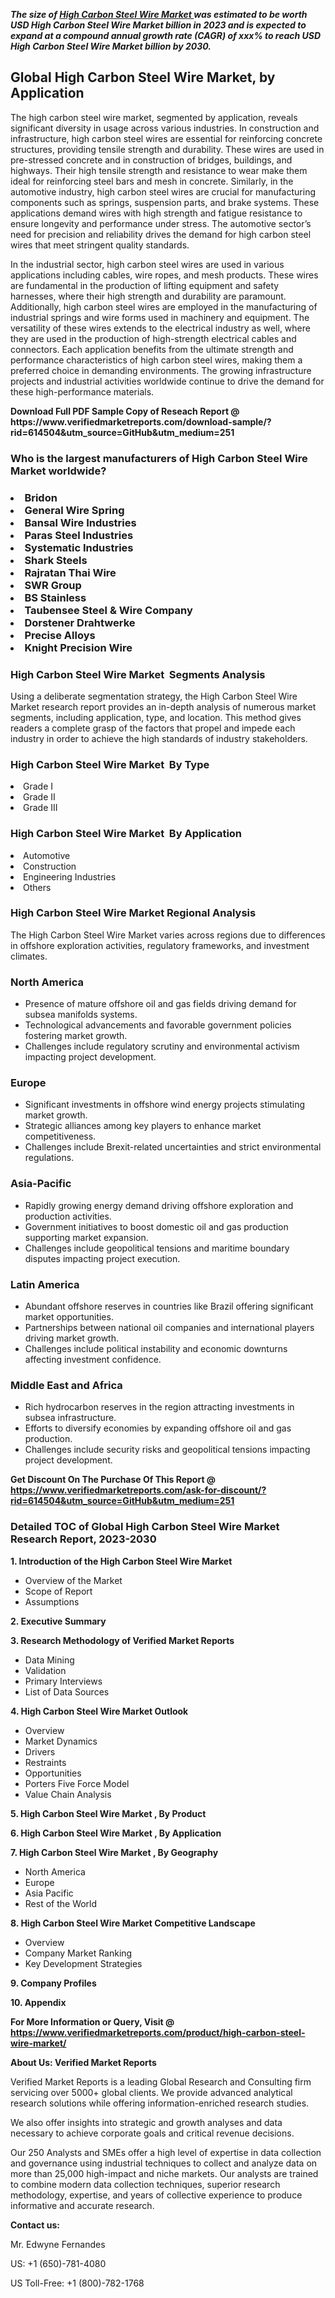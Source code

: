 <p><em><strong>The size of <a href="https://www.verifiedmarketreports.com/download-sample/?rid=614504&utm_source=GitHub&utm_medium=251" target="_blank">High Carbon Steel Wire Market </a> was estimated to be worth USD High Carbon Steel Wire Market billion in 2023 and is expected to expand at a compound annual growth rate (CAGR) of xxx% to reach USD High Carbon Steel Wire Market billion by 2030.</strong></em><br /><h2>Global High Carbon Steel Wire Market, by Application</h2><p>The high carbon steel wire market, segmented by application, reveals significant diversity in usage across various industries. In construction and infrastructure, high carbon steel wires are essential for reinforcing concrete structures, providing tensile strength and durability. These wires are used in pre-stressed concrete and in construction of bridges, buildings, and highways. Their high tensile strength and resistance to wear make them ideal for reinforcing steel bars and mesh in concrete. Similarly, in the automotive industry, high carbon steel wires are crucial for manufacturing components such as springs, suspension parts, and brake systems. These applications demand wires with high strength and fatigue resistance to ensure longevity and performance under stress. The automotive sector’s need for precision and reliability drives the demand for high carbon steel wires that meet stringent quality standards.</p><p>In the industrial sector, high carbon steel wires are used in various applications including cables, wire ropes, and mesh products. These wires are fundamental in the production of lifting equipment and safety harnesses, where their high strength and durability are paramount. Additionally, high carbon steel wires are employed in the manufacturing of industrial springs and wire forms used in machinery and equipment. The versatility of these wires extends to the electrical industry as well, where they are used in the production of high-strength electrical cables and connectors. Each application benefits from the ultimate strength and performance characteristics of high carbon steel wires, making them a preferred choice in demanding environments. The growing infrastructure projects and industrial activities worldwide continue to drive the demand for these high-performance materials.</p></p><p id="" class=""><strong>Download Full PDF Sample Copy of Reseach Report @ <a target="">https://www.verifiedmarketreports.com/download-sample/?rid=614504&utm_source=GitHub&utm_medium=251</a></strong></p><h3 id="" class="">Who is the largest manufacturers of&nbsp;High Carbon Steel Wire Market worldwide?</h3><h3 class=""></Li><Li> Bridon</Li><Li> General Wire Spring</Li><Li> Bansal Wire Industries</Li><Li> Paras Steel Industries</Li><Li> Systematic Industries</Li><Li> Shark Steels</Li><Li> Rajratan Thai Wire</Li><Li> SWR Group</Li><Li> BS Stainless</Li><Li> Taubensee Steel & Wire Company</Li><Li> Dorstener Drahtwerke</Li><Li> Precise Alloys</Li><Li> Knight Precision Wire</h3><h3 id="" class="">High Carbon Steel Wire Market &nbsp;Segments Analysis</h3><p id="" class="">Using a deliberate segmentation strategy, the High Carbon Steel Wire Market research report provides an in-depth analysis of numerous market segments, including application, type, and location. This method gives readers a complete grasp of the factors that propel and impede each industry in order to achieve the high standards of industry stakeholders.</p><h3 id="" class="">High Carbon Steel Wire Market &nbsp;By Type</h3><p></Li><Li> Grade I</Li><Li> Grade II</Li><Li> Grade III</p><h3 id="" class="">High Carbon Steel Wire Market &nbsp;By Application</h3><p class=""></Li><Li> Automotive</Li><Li> Construction</Li><Li> Engineering Industries</Li><Li> Others</p><h3 id="" class="">High Carbon Steel Wire Market Regional Analysis</h3><p id="" class="">The High Carbon Steel Wire Market varies across regions due to differences in offshore exploration activities, regulatory frameworks, and investment climates.</p><h3 id="" class="">North America</h3><ul><li>Presence of mature offshore oil and gas fields driving demand for subsea manifolds systems.</li><li>Technological advancements and favorable government policies fostering market growth.</li><li>Challenges include regulatory scrutiny and environmental activism impacting project development.</li></ul><h3 id="" class="">Europe</h3><ul><li>Significant investments in offshore wind energy projects stimulating market growth.</li><li>Strategic alliances among key players to enhance market competitiveness.</li><li>Challenges include Brexit-related uncertainties and strict environmental regulations.</li></ul><h3 id="" class="">Asia-Pacific</h3><ul><li>Rapidly growing energy demand driving offshore exploration and production activities.</li><li>Government initiatives to boost domestic oil and gas production supporting market expansion.</li><li>Challenges include geopolitical tensions and maritime boundary disputes impacting project execution.</li></ul><h3 id="" class="">Latin America</h3><ul><li>Abundant offshore reserves in countries like Brazil offering significant market opportunities.</li><li>Partnerships between national oil companies and international players driving market growth.</li><li>Challenges include political instability and economic downturns affecting investment confidence.</li></ul><h3 id="" class="">Middle East and Africa</h3><ul><li>Rich hydrocarbon reserves in the region attracting investments in subsea infrastructure.</li><li>Efforts to diversify economies by expanding offshore oil and gas production.</li><li>Challenges include security risks and geopolitical tensions impacting project development.</li></ul><p id="" class=""><strong>Get Discount On The Purchase Of This Report @ <a href="https://www.verifiedmarketreports.com/ask-for-discount/?rid=614504&utm_source=GitHub&utm_medium=251" target="_blank">https://www.verifiedmarketreports.com/ask-for-discount/?rid=614504&utm_source=GitHub&utm_medium=251</a></strong></p><h3 id="" class="">Detailed TOC of Global High Carbon Steel Wire Market Research Report, 2023-2030</h3><p id="" class=""><strong>1. Introduction of the High Carbon Steel Wire Market </strong></p><ul><li>Overview of the Market</li><li>Scope of Report</li><li>Assumptions</li></ul><p id="" class=""><strong>2. Executive Summary</strong></p><p id="" class=""><strong>3. Research Methodology of Verified Market Reports</strong></p><ul><li>Data Mining</li><li>Validation</li><li>Primary Interviews</li><li>List of Data Sources</li></ul><p id="" class=""><strong>4. High Carbon Steel Wire Market Outlook</strong></p><ul><li>Overview</li><li>Market Dynamics</li><li>Drivers</li><li>Restraints</li><li>Opportunities</li><li>Porters Five Force Model</li><li>Value Chain Analysis</li></ul><p id="" class=""><strong>5. High Carbon Steel Wire Market , By Product</strong></p><p id="" class=""><strong>6. High Carbon Steel Wire Market , By Application</strong></p><p id="" class=""><strong>7. High Carbon Steel Wire Market , By Geography</strong></p><ul><li>North America</li><li>Europe</li><li>Asia Pacific</li><li>Rest of the World</li></ul><p id="" class=""><strong>8. High Carbon Steel Wire Market Competitive Landscape</strong></p><ul><li>Overview</li><li>Company Market Ranking</li><li>Key Development Strategies</li></ul><p id="" class=""><strong>9. Company Profiles</strong></p><p id="" class=""><strong>10. Appendix</strong></p><p id="" class=""><strong>For More Information or Query, Visit @ <a href="https://www.verifiedmarketreports.com/product/high-carbon-steel-wire-market/" target="_blank">https://www.verifiedmarketreports.com/product/high-carbon-steel-wire-market/</a></strong></p><p id="" class=""><strong>About Us: Verified Market Reports</strong></p><p id="" class="">Verified Market Reports is a leading Global Research and Consulting firm servicing over 5000+ global clients. We provide advanced analytical research solutions while offering information-enriched research studies.</p><p id="" class="">We also offer insights into strategic and growth analyses and data necessary to achieve corporate goals and critical revenue decisions.</p><p id="" class="">Our 250 Analysts and SMEs offer a high level of expertise in data collection and governance using industrial techniques to collect and analyze data on more than 25,000 high-impact and niche markets. Our analysts are trained to combine modern data collection techniques, superior research methodology, expertise, and years of collective experience to produce informative and accurate research.</p><p id="" class=""><strong>Contact us:</strong></p><p id="" class="">Mr. Edwyne Fernandes</p><p id="" class="">US: +1 (650)-781-4080</p><p id="" class="">US Toll-Free: +1 (800)-782-1768</p>

